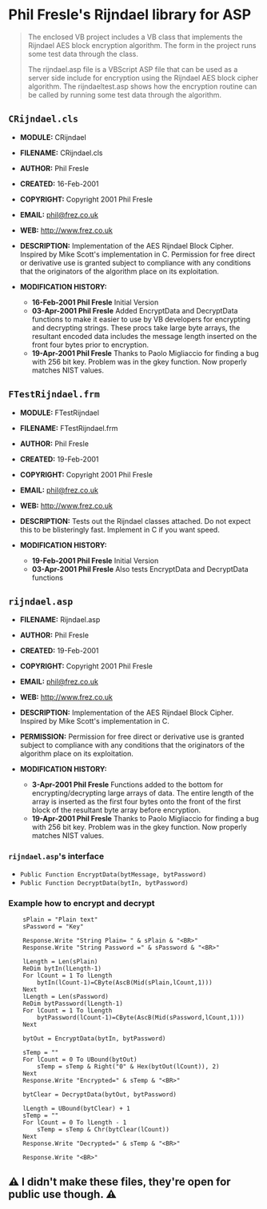 # Phil Fresle's Rijndael library for ASP

> The enclosed VB project includes a VB class that implements the Rijndael AES block encryption algorithm. The form in the project runs some test data through the class.
>
>The rijndael.asp file is a VBScript ASP file that can be used as a server side include for encryption using the Rijndael AES block cipher algorithm. The rijndaeltest.asp shows how the encryption routine can be called by running some test data through the algorithm.

## `CRijndael.cls`

-  **MODULE:**       CRijndael
-  **FILENAME:**     CRijndael.cls
-  **AUTHOR:**       Phil Fresle
-  **CREATED:**      16-Feb-2001
- **COPYRIGHT:**    Copyright 2001 Phil Fresle
- **EMAIL:**        phil@frez.co.uk
- **WEB:**          http://www.frez.co.uk

- **DESCRIPTION:**
 Implementation of the AES Rijndael Block Cipher. Inspired by Mike Scott's
 implementation in C. Permission for free direct or derivative use is granted
 subject to compliance with any conditions that the originators of the
 algorithm place on its exploitation.

- **MODIFICATION HISTORY:**
   - **16-Feb-2001   Phil Fresle**     Initial Version
   - **03-Apr-2001   Phil Fresle**     Added EncryptData and DecryptData functions to
                               make it easier to use by VB developers for
                               encrypting and decrypting strings. These procs
                               take large byte arrays, the resultant encoded
                               data includes the message length inserted on
                               the front four bytes prior to encryption.
   - **19-Apr-2001   Phil Fresle**     Thanks to Paolo Migliaccio for finding a bug
                               with 256 bit key. Problem was in the gkey
                               function. Now properly matches NIST values.

## `FTestRijndael.frm`

- **MODULE:**       FTestRijndael
- **FILENAME:**     FTestRijndael.frm
- **AUTHOR:**       Phil Fresle
- **CREATED:**      19-Feb-2001
- **COPYRIGHT:**    Copyright 2001 Phil Fresle
- **EMAIL:**        phil@frez.co.uk
- **WEB:**          http://www.frez.co.uk

- **DESCRIPTION:**
 Tests out the Rijndael classes attached. Do not expect this to be blisteringly
 fast. Implement in C if you want speed.

- **MODIFICATION HISTORY:**
  - **19-Feb-2001   Phil Fresle**     Initial Version
  - **03-Apr-2001   Phil Fresle**     Also tests EncryptData and DecryptData functions
 
## `rijndael.asp`

- **FILENAME:**     Rijndael.asp
- **AUTHOR:**       Phil Fresle
- **CREATED:**      19-Feb-2001
- **COPYRIGHT:**    Copyright 2001 Phil Fresle
- **EMAIL:**        phil@frez.co.uk
- **WEB:**          http://www.frez.co.uk

- **DESCRIPTION:**
  Implementation of the AES Rijndael Block Cipher. Inspired by Mike Scott's
  implementation in C. 

- **PERMISSION:**
 Permission for free direct or derivative use is granted
 subject to compliance with any conditions that the originators of the
 algorithm place on its exploitation.

- **MODIFICATION HISTORY:**
  - **3-Apr-2001 Phil Fresle** Functions added to the bottom for encrypting/decrypting large
 arrays of data. The entire length of the array is inserted as the first four
 bytes onto the front of the first block of the resultant byte array before
 encryption.
  - **19-Apr-2001 Phil Fresle** Thanks to Paolo Migliaccio for finding a bug with 256 bit 
 key. Problem was in the gkey function. Now properly matches NIST values. 

### `rijndael.asp`'s interface

- `Public Function EncryptData(bytMessage, bytPassword)`
- `Public Function DecryptData(bytIn, bytPassword)`

### Example how to encrypt and decrypt

```
    sPlain = "Plain text"
    sPassword = "Key"

    Response.Write "String Plain= " & sPlain & "<BR>"
    Response.Write "String Password =" & sPassword & "<BR>"

    lLength = Len(sPlain)
    ReDim bytIn(lLength-1)
    For lCount = 1 To lLength
        bytIn(lCount-1)=CByte(AscB(Mid(sPlain,lCount,1)))
    Next
    lLength = Len(sPassword)
    ReDim bytPassword(lLength-1)
    For lCount = 1 To lLength
        bytPassword(lCount-1)=CByte(AscB(Mid(sPassword,lCount,1)))
    Next

    bytOut = EncryptData(bytIn, bytPassword)

    sTemp = ""
    For lCount = 0 To UBound(bytOut)
        sTemp = sTemp & Right("0" & Hex(bytOut(lCount)), 2)
    Next
    Response.Write "Encrypted=" & sTemp & "<BR>"

    bytClear = DecryptData(bytOut, bytPassword)

    lLength = UBound(bytClear) + 1
    sTemp = ""
    For lCount = 0 To lLength - 1
        sTemp = sTemp & Chr(bytClear(lCount))
    Next
    Response.Write "Decrypted=" & sTemp & "<BR>"

    Response.Write "<BR>"
```

## ⚠️ I didn't make these files, they're open for public use though. ⚠️
